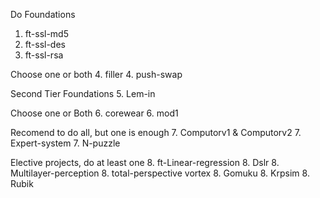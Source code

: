 
Do Foundations
1. ft-ssl-md5
2. ft-ssl-des
3. ft-ssl-rsa

Choose one or both
4. filler
4. push-swap

Second Tier Foundations
5. Lem-in

Choose one or Both
6. corewear
6. mod1

Recomend to do all, but one is enough
7. Computorv1 & Computorv2
7. Expert-system
7. N-puzzle

Elective projects, do at least one
8. ft-Linear-regression
8. Dslr
8. Multilayer-perception
8. total-perspective vortex
8. Gomuku
8. Krpsim
8. Rubik

